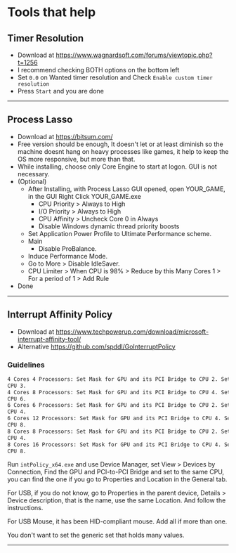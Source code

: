 # Tools that help

## Timer Resolution

- Download at <https://www.wagnardsoft.com/forums/viewtopic.php?t=1256>
- I recommend checking BOTH options on the bottom left
- Set `0.0` on Wanted timer resolution and Check `Enable custom timer resolution`
- Press `Start` and you are done

---

## Process Lasso

- Download at <https://bitsum.com/>
- Free version should be enough, It doesn't let or at least diminish so the machine doesnt hang on
heavy processes like games, it help to keep the OS more responsive, but more than that.
- While installing, choose only Core Engine to start at logon. GUI is not necessary.
- (Optional)
  - After Installing, with Process Lasso GUI opened, open YOUR_GAME, in the GUI Right Click YOUR_GAME.exe
    - CPU Priority > Always to High 
    - I/O Priority > Always to High 
    - CPU Affinity > Uncheck Core 0 in Always 
    - Disable Windows dynamic thread priority boosts
  - Set Application Power Profile to Ultimate Performance scheme. 
  - Main
    - Disable ProBalance. 
  - Induce Performance Mode. 
  - Go to More > Disable IdleSaver. 
  - CPU Limiter > When CPU is 98% > Reduce by this Many Cores 1 > For a period of 1 > Add Rule
- Done

---

## Interrupt Affinity Policy

- Download at <https://www.techpowerup.com/download/microsoft-interrupt-affinity-tool/>
- Alternative <https://github.com/spddl/GoInterruptPolicy>

### Guidelines

```txt
4 Cores 4 Processors: Set Mask for GPU and its PCI Bridge to CPU 2. Set Mask for USB to
CPU 3.
4 Cores 8 Processors: Set Mask for GPU and its PCI Bridge to CPU 4. Set Mask for USB to
CPU 6.
6 Cores 6 Processors: Set Mask for GPU and its PCI Bridge to CPU 2. Set Mask for USB to
CPU 4.
6 Cores 12 Processors: Set Mask for GPU and its PCI Bridge to CPU 4. Set Mask for USB to
CPU 8.
8 Cores 8 Processors: Set Mask for GPU and its PCI Bridge to CPU 2. Set Mask for USB to
CPU 4.
8 Cores 16 Processors: Set Mask for GPU and its PCI Bridge to CPU 4. Set Mask for USB to
CPU 8.
```

Run `intPolicy_x64.exe` and use Device Manager, set View > Devices by Connection, Find the GPU and PCI-to-PCI Bridge and set to the same CPU, you can find the one if you go to Properties and Location in the General tab.

For USB, if you do not know, go to Properties in the parent device, Details > Device description, that is the name, use the same Location. And follow the instructions.

For USB Mouse, it has been HID-compliant mouse. Add all if more than one. 

You don't want to set the generic set that holds many values.

---
